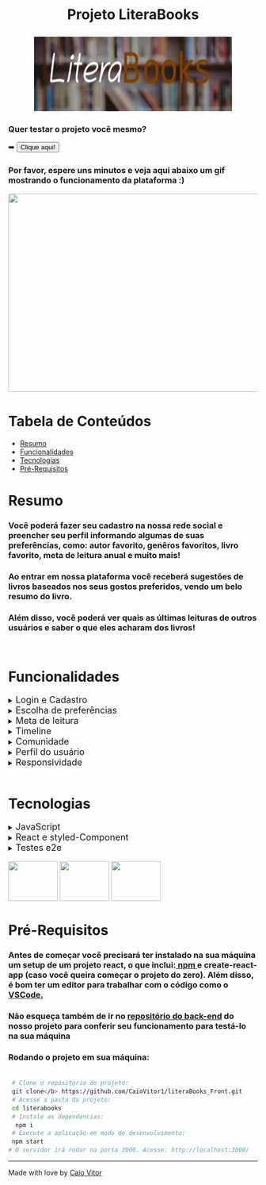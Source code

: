 # <p align = "center"> Projeto LiteraBooks </p>

<p align="center">
<img height="150" width="400" src="./src/assets/images/readme_img.jpeg"> <br>
<h3> Quer testar o projeto você mesmo?</h3>
➡️ <a href='https://literabooks.vercel.app/'><button>  Clique aqui!</button></a>
<h3>Por favor, espere uns minutos e veja aqui abaixo um gif mostrando o funcionamento da plataforma :)</h3>
<img height="400" width="750" src="./src/assets/gifs/literabooks.gif"> <br> 
</p>




# Tabela de Conteúdos

* [Resumo](#resumo)
* [Funcionalidades](#funcionalidades)
* [Tecnologias](#tecnologias)
* [Pré-Requisitos](#pre-requisitos)

# Resumo
 <h3>Você poderá fazer seu cadastro na nossa rede social e preencher seu perfil informando algumas de suas preferências, como: autor favorito, genêros favoritos, livro favorito, meta de leitura anual e muito mais!</h3>
<h3>  Ao entrar em nossa plataforma você receberá sugestões de livros baseados nos seus gostos preferidos, vendo um belo resumo do livro. </h3> 
<h3>  Além disso, você poderá ver quais as últimas leituras de outros usuários e saber o que eles acharam dos livros! </h3><br>


# Funcionalidades
<details>
    <summary><font size="4">Login e Cadastro </font></summary>
   
</details>

<details>
    <summary><font size="4">Escolha de preferências</font></summary>
   <h3> -  Ao realizar o cadastro você fornece informações sobre seus gostos literários que ficaram salvos no nosso banco de dados e será usado para nos ajudar a fornecer as melhores indicações de livros para você! 🙂</h3>
   

</details>

<details>
    <summary><font size="4">Meta de leitura</font></summary>
   <h3> -  Aqui você nos dirá quantos livros pretende ler esse ano. </h3>
   <h3> -  Que tal se desafiar e tentar bater a meta? 😉 </h3> 
</details>

<details>
    <summary><font size="4">Timeline</font></summary>
   <h3> -  Aqui você terá uma série de indicações literárias para você. Tudo isso pensado e personalizado especialmente para você! </h3>
   <h3> -  Clique nas nossas indicações e veja um breve resumo do livro, quem sabe ele não pode ser sua próxima leitura? 🙃 </h3>
  
</details>

<details>
    <summary><font size="4">Comunidade</font></summary>
   <h3> -  Na página de nossa comunidade você poderá ver quais nossos outro usuários que são leitores assíduos assim como você!</h3>
   <h3> -  Conheça os gêneros literários preferidos de seus amigos!</h3> 
   <h3> -  Veja qual livro e autor preferido do seus amigos!</h3> 
</details> 

<details>
    <summary><font size="4">Perfil do usuário</font></summary>
   <h3> -  Aqui você verá um resumo de seus gostos literários preferidos </h3>
   <h3> -  Veja também quais as resenhas literárias você já escreveu </h3>
   <h3> -  Não escreveu nenhuma? Não perde tempo, faz aquele resumo bem legal do seu livro preferido e convença seus amigos a lerem também!! </h3>
</details>
<details>
    <summary><font size="4"> Responsividade</font></summary>
   <h3>   Que tal acessar nossa plataforma do seu celular? Ou do seu tableta? Ou então você é do tipo que prefere computador?  </h3>
   <h3>  Não importa, aqui você fica livre para acessar nossa rede social de onde você quiser, pois nosso site é totalmente responsivo.  </h3>
</details>


<br>

# Tecnologias

<details>
    <summary><font size="4">JavaScript</font></summary>
  <h3> Toda a lógica de programação da aplicação foi desenvolvida usando JavaScript.</h3>
</details>

<details>
    <summary><font size="4">React e styled-Component</font></summary>
  <h3> Nesse projeto utilizamos o framework React para construir uma Single-Page Application (SPA) para uma rede social onde usuário compartilham suas experiências literárias, usando React Router, styled component e consumindo uma API!</h3>
</details>

<details>
    <summary><font size="4">Testes e2e</font></summary>
  <h3> Realizamos testes de ponta a ponta utilizando a tecnologia cypress para testarmos a integração do nosso front-end e do nosso Back-End e garantir o correto funcionamento da nossa rede social.</h3>
</details>

<br>
<div display='flex'>
 <img  height="80" width="100" src="https://cdn.jsdelivr.net/gh/devicons/devicon/icons/javascript/javascript-original.svg" />
<img  height="80" width="100" src="https://cdn.jsdelivr.net/gh/devicons/devicon/icons/react/react-original-wordmark.svg" /> 
<img height="80" width="100" src="https://cdn.jsdelivr.net/gh/devicons/devicon/icons/jest/jest-plain.svg" />
</div>


# Pré-Requisitos


<h3> Antes de começar você precisará ter instalado na sua máquina um setup de um projeto react, o que inclui:<a href='https://www.devmedia.com.br/como-instalar-o-node-js-npm-e-o-react-no-windows/40329'> npm </a> e create-react-app (caso você queira começar o projeto do zero). Além disso, é bom ter um editor para trabalhar com o código como o <a href='https://code.visualstudio.com/download' > VSCode.</a> </h3>
<h3> Não esqueça também de ir no <a href='https://github.com/CaioVitor1/literaBooks_back' > repositório do back-end</a> do nosso projeto para conferir seu funcionamento para testá-lo na sua máquina  </h3>
<h3> <b>Rodando o projeto em sua máquina:</b> </h3>

```bash

 # Clone o repositório do projeto:
 git clone</b> https://github.com/CaioVitor1/literaBooks_Front.git
 # Acesse a pasta do projeto:
 cd literabooks
 # Instale as dependencias:
  npm i
 # Execute a aplicação em modo de desenvolvimento: 
 npm start
# O servidor irá rodar na porta 3000. Acesse: http://localhost:3000/ 
```

---

Made with love by <a href='https://www.linkedin.com/in/caiovitor33/'> Caio Vitor </a>


    

